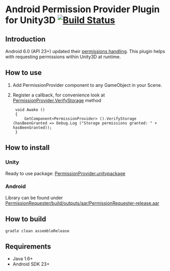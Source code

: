 # Android Permission Provider Plugin for Unity3D [![Build Status](https://travis-ci.org/kibotu/PermissionProviderForUnity3D.svg)](https://travis-ci.org/kibotu/PermissionProviderForUnity3D)

## Introduction

Android 6.0 (API 23+) updated their [permissions handling](http://developer.android.com/intl/ko/training/permissions/requesting.html). This plugin helps with requesting permissions within Unity3D at runtime. 

## How to use

1. Add PermissionProvider component to any GameObject in your Scene.
2. Register a callback, for convenience look at [PermissionProvider.VerifyStorage](Unity/PermissionProvider.cs#L30-L35) method

		void Awake ()
		{
			GetComponent<PermissionProvider> ().VerifyStorage (hasBeenGranted => Debug.Log ("Storage permissions granted: " + hasBeenGranted));
		}

## How to install

### Unity

Ready to use package:  [PermissionProvider.unitypackage](PermissionProvider.unitypackage)

### Android

Library can be found under [PermissionRequester/build/outputs/aar/PermissionRequester-release.aar](PermissionRequester/build/outputs/aar/PermissionRequester-release.aar) 

## How to build 

	gradle clean assembleRelease
		
## Requirements

* Java 1.6+
* Android SDK 23+